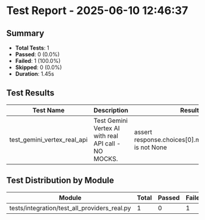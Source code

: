 # Test Report - 2025-06-10 12:46:37

## Summary
- **Total Tests**: 1
- **Passed**: 0 (0.0%)
- **Failed**: 1 (100.0%)
- **Skipped**: 0 (0.0%)
- **Duration**: 1.45s

## Test Results

| Test Name | Description | Result | Status | Duration | Timestamp | Error Message |
|-----------|-------------|--------|--------|----------|-----------|---------------|
| test_gemini_vertex_real_api | Test Gemini Vertex AI with real API call - NO MOCKS. | assert response.choices[0].message.content is not None | Fail | 1.349s | 2025-06-10 12:46:38 | tests/integration/test_all_providers_real.py:187: in test_gemini_vertex_real_api     assert response... |

## Test Distribution by Module

| Module | Total | Passed | Failed | Skipped |
|--------|-------|--------|--------|---------|
| tests/integration/test_all_providers_real.py | 1 | 0 | 1 | 0 |